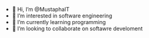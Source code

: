 - 👋 Hi, I’m @MustaphaIT
- 👀 I’m interested in software engineering
- 🌱 I’m currently learning programming
- 💞️ I’m looking to collaborate on softawre develoment

<!---
MustaphaIT/MustaphaIT is a ✨ special ✨ repository because its `README.md` (this file) appears on your GitHub profile.
You can click the Preview link to take a look at your changes.
--->
